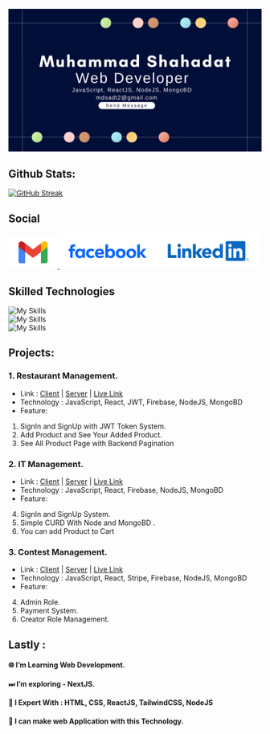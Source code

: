 
![Banner!](./Image/Muhammad%20Shahadat.jpg "Bnner")



## Github Stats:
[![GitHub Streak](https://github-readme-streak-stats.herokuapp.com?user=mdshahadat12&theme=whatsapp-dark2&border_radius=10.5&date_format=n%2Fj%5B%2FY%5D&border=BC0000)](https://git.io/streak-stats)


## Social


[<p ><a href="mailto:mdsadt2@gmail.com" target="_blank">
  <img src="./Image/Gmail-Logo.wine.svg" height="65" alt="gmail logo" />
</a><img height="70" src="./Image/Facebook].svg">](https://www.facebook.com/Mdshahadat20)[<img height="70" src="./Image/LinkedIn-Logo.wine.svg">](https://www.linkedin.com/in/mdshahadat20)</p>

## Skilled Technologies
![My Skills](https://skillicons.dev/icons?i=javascript,react,nodejs,express,mongo&theme=light) <br>
![My Skills](https://skillicons.dev/icons?i=tailwind,materialui,firebase,github,vscode&theme=light)<br>
![My Skills](https://skillicons.dev/icons?i=figma,nextjs&theme=light)


## Projects:
### 1. Restaurant Management.
- Link : <a href="https://github.com/mdshahadat12/Royal-Food-Project-Client">Client</a> | <a href="https://github.com/mdshahadat12/Royal-Food-Project-Server">Server</a> | <a href="https://royal-food-assignment.netlify.app/">Live Link</a>
- Technology : JavaScript, React, JWT, Firebase, NodeJS, MongoBD
- Feature:
1. SignIn and SignUp with JWT Token System.
2. Add Product and See Your Added Product.
3. See All Product Page with Backend Pagination

### 2. IT Management.
- Link : <a href="https://github.com/mdshahadat12/Hunter-IT-Project-Client">Client</a> | <a href="https://github.com/mdshahadat12/Hunter-IT-Project-Server">Server</a> | <a href="https://hunter-it.netlify.app/">Live Link</a>
- Technology : JavaScript, React, Firebase, NodeJS, MongoBD
- Feature:
4. SignIn and SignUp System.
5. Simple CURD With Node and MongoBD .
6. You can add Product to Cart
### 3. Contest Management.
- Link : <a href="https://github.com/mdshahadat12/Talent-Hunt-Project-Client">Client</a> | <a href="https://github.com/mdshahadat12/Talent-Hunt-Project-Server">Server</a> | <a href="https://talent-hunt-project.netlify.app">Live Link</a>
- Technology : JavaScript, React, Stripe, Firebase, NodeJS, MongoBD
- Feature:
4. Admin Role.
5. Payment System.
6. Creator Role Management.


## Lastly :
#### 🌐 I’m Learning Web Development. 
#### ⏭ I’m exploring - NextJS. 
#### 🌴 I Expert With : HTML, CSS, ReactJS, TailwindCSS, NodeJS 
#### 🤔 I can make web Application with this Technology. 

